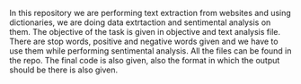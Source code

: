In this repository we are performing text extraction from websites and using dictionaries, we are doing data extrtaction and sentimental analysis on them.
The objective of the task is given in objective and text analysis file.
There are stop words, positive and negative words given and we have to use them while performing sentimental analysis. All the files can be found in the repo.
The final code is also given, also the format in which the output should be there is also given.

